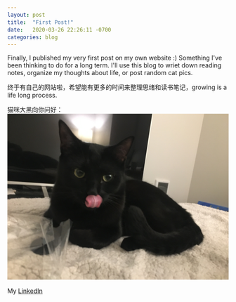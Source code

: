 ```yaml
---
layout: post
title:  "First Post!"
date:   2020-03-26 22:26:11 -0700
categories: blog
---
```

Finally, I published my very first post on my own website :) Something I've been thinking to do for a long term. I'll use this blog to wriet down reading notes, organize my thoughts about life, or post random cat pics. 

终于有自己的网站啦，希望能有更多的时间来整理思绪和读书笔记，growing is a life long process. 

猫咪大黑向你问好：
![大黑](/assets/dahei.JPG)

My [LinkedIn][jekyll-docs]

[jekyll-docs]: https://www.linkedin.com/in/shijie-wang-7441585a/

